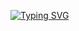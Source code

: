 [![Typing SVG](https://readme-typing-svg.demolab.com?font=Times+New+Roman&weight=500&size=25&pause=1000&color=757CF7&vCenter=true&width=435&lines=Hey!+It's+Been+A+While+%F0%9F%91%8B%F0%9F%8F%BC)](https://git.io/typing-svg)

<!--
**ARHegde01/ARHegde01** is a ✨ _special_ ✨ repository because its `README.md` (this file) appears on your GitHub profile.

Here are some ideas to get you started:

- 🔭 I’m currently working on ...
- 🌱 I’m currently learning ...
- 👯 I’m looking to collaborate on ...
- 🤔 I’m looking for help with ...
- 💬 Ask me about ...
- 📫 How to reach me: ...
- 😄 Pronouns: ...
- ⚡ Fun fact: ...
-->
